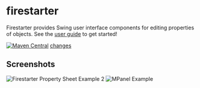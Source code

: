 # firestarter
Firestarter provides Swing user interface components for editing properties of objects. See the [user guide](../../wiki/Home) to get started!

[![Maven Central](https://maven-badges.herokuapp.com/maven-central/com.googlecode.blaisemath/firestarter/badge.svg)](https://maven-badges.herokuapp.com/maven-central/com.googlecode.blaisemath/firestarter) [changes](https://github.com/triathematician/firestarter/wiki/firestarter-change-log)

## Screenshots
![Firestarter Property Sheet Example 2](../../wiki/FirestarterPropertySheet_Filtered.png)
![MPanel Example](../../wiki/MPanel.png)
